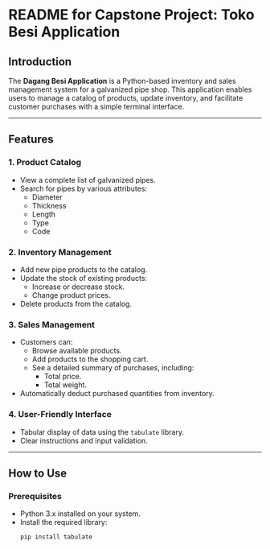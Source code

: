 # README for Capstone Project: Toko Besi Application

## Introduction

The **Dagang Besi Application** is a Python-based inventory and sales management system for a galvanized pipe shop. This application enables users to manage a catalog of products, update inventory, and facilitate customer purchases with a simple terminal interface.

---

## Features

### 1. **Product Catalog**
- View a complete list of galvanized pipes.
- Search for pipes by various attributes:
  - Diameter
  - Thickness
  - Length
  - Type
  - Code

### 2. **Inventory Management**
- Add new pipe products to the catalog.
- Update the stock of existing products:
  - Increase or decrease stock.
  - Change product prices.
- Delete products from the catalog.

### 3. **Sales Management**
- Customers can:
  - Browse available products.
  - Add products to the shopping cart.
  - See a detailed summary of purchases, including:
    - Total price.
    - Total weight.
- Automatically deduct purchased quantities from inventory.

### 4. **User-Friendly Interface**
- Tabular display of data using the `tabulate` library.
- Clear instructions and input validation.

---

## How to Use

### Prerequisites
- Python 3.x installed on your system.
- Install the required library:
  ```bash
  pip install tabulate

